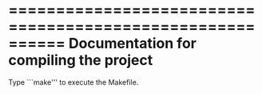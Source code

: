 ==========================================================
Documentation for compiling the project
==========================================================

Type ```make''' to execute the Makefile. 